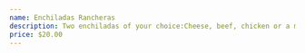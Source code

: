 ```yaml
---
name: Enchiladas Rancheras
description: Two enchiladas of your choice:Cheese, beef, chicken or a mix of two. Topped with our homemade ranchera sauce and served with a side of sour cream and guacamole, rice and choice of black beans, pinto beans or refried beans.
price: $20.00
---
```

